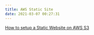 ```yaml
---
title: AWS Static Site
date: 2021-03-07 00:27:31
---
```


<a href="https://medium.com/@aidan.hallett/how-to-set-up-a-static-website-with-ssl-tls-and-a-custom-domain-using-aws-s3-and-cloudfront-145be108b431">How to setup a Static Website on AWS S3</a>